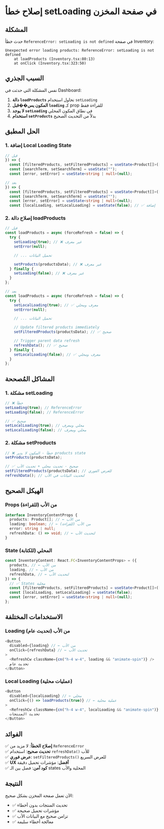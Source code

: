 # إصلاح خطأ setLoading في صفحة المخزن

## المشكلة

حدث خطأ `ReferenceError: setLoading is not defined` في صفحة Inventory:

```
Unexpected error loading products: ReferenceError: setLoading is not defined
    at loadProducts (Inventory.tsx:80:13)
    at onClick (Inventory.tsx:323:50)
```

## السبب الجذري

نفس المشكلة التي حدثت في Dashboard:

1. **دالة `loadProducts`** تحاول استخدام `setLoading`
2. **المكون يس��قبل `loading`** كـ prop للقراءة فقط
3. **لا يوجد `setLoading`** في نطاق المكون المحلي
4. **استخدام `setProducts`** بدلاً من التحديث الصحيح

## الحل المطبق

### 1. إضافة Local Loading State

```typescript
// قبل
}) => {
  const [filteredProducts, setFilteredProducts] = useState<Product[]>([]);
  const [searchTerm, setSearchTerm] = useState("");
  const [error, setError] = useState<string | null>(null);

// بعد
}) => {
  const [filteredProducts, setFilteredProducts] = useState<Product[]>([]);
  const [searchTerm, setSearchTerm] = useState("");
  const [error, setError] = useState<string | null>(null);
  const [localLoading, setLocalLoading] = useState(false); // ✅ إضافة
```

### 2. إصلاح دالة loadProducts

```typescript
// قبل
const loadProducts = async (forceRefresh = false) => {
  try {
    setLoading(true); // ❌ غير معرف
    setError(null);

    // ... تحميل البيانات

    setProducts(productsData); // ❌ غير معرف
  } finally {
    setLoading(false); // ❌ غير معرف
  }
};

// بعد
const loadProducts = async (forceRefresh = false) => {
  try {
    setLocalLoading(true); // ✅ معرف ومحلي
    setError(null);

    // ... تحميل البيانات

    // Update filtered products immediately
    setFilteredProducts(productsData); // ✅ صحيح

    // Trigger parent data refresh
    refreshData(); // ✅ صحيح
  } finally {
    setLocalLoading(false); // ✅ معرف ومحلي
  }
};
```

## المشاكل المُصححة

### 1. مشكلة setLoading

```typescript
// ❌ خطأ
setLoading(true); // ReferenceError
setLoading(false); // ReferenceError

// ✅ صحيح
setLocalLoading(true); // محلي ومعرف
setLocalLoading(false); // محلي ومعرف
```

### 2. مشكلة setProducts

```typescript
// ❌ خطأ - المكون لا يدير products state
setProducts(productsData);

// ✅ صحيح - تحديث محلي + تحديث الأب
setFilteredProducts(productsData); // للعرض الفوري
refreshData(); // لتحديث البيانات في الأب
```

## الهيكل الصحيح

### Props من الأب (للقراءة)

```typescript
interface InventoryContentProps {
  products: Product[]; // ← من الأب
  loading: boolean; // ← من الأب (للقراءة)
  error: string | null;
  refreshData: () => void; // ← لتحديث الأب
}
```

### State المحلي (للكتابة)

```typescript
const InventoryContent: React.FC<InventoryContentProps> = ({
  products, // ← من الأب
  loading, // ← من الأب
  refreshData, // ← لتحديث الأب
}) => {
  // ✅ States محلية
  const [filteredProducts, setFilteredProducts] = useState<Product[]>([]);
  const [localLoading, setLocalLoading] = useState(false);
  const [error, setError] = useState<string | null>(null);
};
```

## الاستخدامات المختلفة

### Loading من الأب (تحديث عام)

```typescript
<Button
  disabled={loading} // ← من الأب
  onClick={refreshData} // ← تحديث الأب
>
  <RefreshCw className={cn("h-4 w-4", loading && "animate-spin")} />
  تحديث عام
</Button>
```

### Local Loading (عمليات محلية)

```typescript
<Button
  disabled={localLoading} // ← محلي
  onClick={() => loadProducts(true)} // ← عملية محلية
>
  <RefreshCw className={cn("h-4 w-4", localLoading && "animate-spin")} />
  تحديث المنتجات
</Button>
```

## الفوائد

✅ **إصلاح الخطأ**: لا مزيد من `ReferenceError`  
✅ **تحديث صحيح**: استخدام `refreshData()` للأب  
✅ **عرض فوري**: `setFilteredProducts()` للعرض السريع  
✅ **UX أفضل**: مؤشرات تحميل دقيقة  
✅ **كود آمن**: فصل بين الـ states المحلية والأب

## النتيجة

الآن تعمل صفحة المخزن بشكل صحيح:

- ✅ تحديث المنتجات بدون أخطاء
- ✅ مؤشرات تحميل صحيحة
- ✅ تزامن صحيح مع البيانات الأب
- ✅ معالجة أخطاء سليمة
